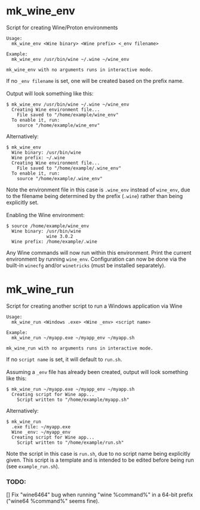 # mk_wine_env
Script for creating Wine/Proton environments
```
Usage:
  mk_wine_env <Wine binary> <Wine prefix> <_env filename>

Example:
  mk_wine_env /usr/bin/wine ~/.wine ~/wine_env

mk_wine_env with no arguments runs in interactive mode.
```
If no `_env filename` is set, one will be created based on the prefix name.<br><br>
Output will look something like this:
```
$ mk_wine_env /usr/bin/wine ~/.wine ~/wine_env
  Creating Wine environment file...
    File saved to "/home/example/wine_env"
  To enable it, run:
    source "/home/example/wine_env"
```
Alternatively:
```
$ mk_wine_env
  Wine binary: /usr/bin/wine
  Wine prefix: ~/.wine
  Creating Wine environment file...
    File saved to "/home/example/.wine_env"
  To enable it, run:
    source "/home/example/.wine_env"
```
Note the environment file in this case is `.wine_env` instead of `wine_env`, due to the filename being determined by the prefix (`.wine`) rather than being explicitly set.<br><br>
Enabling the Wine environment:
```
$ source /home/example/wine_env
  Wine binary: /usr/bin/wine
               wine 3.0.2
  Wine prefix: /home/example/.wine
```
Any Wine commands will now run within this environment.  Print the current environment by running `wine_env`.  Configuration can now be done via the built-in `winecfg` and/or `winetricks` (must be installed separately).
# mk_wine_run
Script for creating another script to run a Windows application via Wine
```
Usage:
  mk_wine_run <Windows .exe> <Wine _env> <script name>

Example:
  mk_wine_run ~/myapp.exe ~/myapp_env ~/myapp.sh

mk_wine_run with no arguments runs in interactive mode.
```
If no `script name` is set, it will default to `run.sh`.<br><br>
Assuming a `_env` file has already been created, output will look something like this:
```
$ mk_wine_run ~/myapp.exe ~/myapp_env ~/myapp.sh
  Creating script for Wine app...
    Script written to "/home/example/myapp.sh"
```
Alternatively:
```
$ mk_wine_run
  .exe file: ~/myapp.exe
  Wine _env: ~/myapp_env
  Creating script for Wine app...
    Script written to "/home/example/run.sh"
```
Note the script in this case is `run.sh`, due to no script name being explicitly given.  This script is a template and is intended to be edited before being run (see `example_run.sh`).
### TODO:
[] Fix "wine6464" bug when running "wine %command%" in a 64-bit prefix ("wine64 %command%" seems fine).